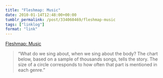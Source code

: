 ```yaml
---
title: "Fleshmap: Music"
date: 2010-01-14T12:48:00+00:00
tumblr_permalink: /post/334060469/fleshmap-music
tags: ["linklog"]
format: "link"
---
```


[Fleshmap: Music][1]

> &ldquo;What do we sing about, when we sing about the body? The chart below, based on a sample of thousands songs, tells the story. The size of a circle corresponds to how often that part is mentioned in each genre.&rdquo;

[1]: http://www.fleshmap.com/listen/music.html
